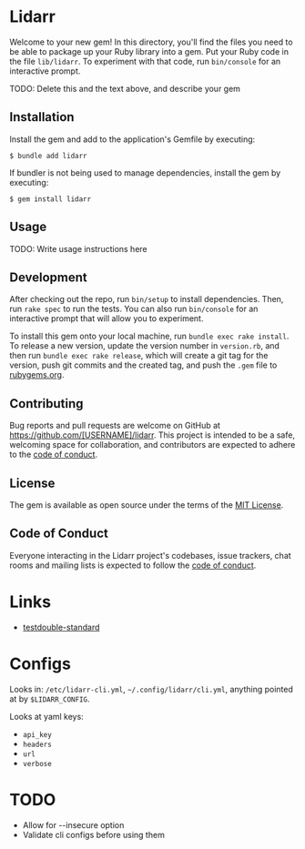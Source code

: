 # Lidarr

Welcome to your new gem! In this directory, you'll find the files you need to be able to package up your Ruby library into a gem. Put your Ruby code in the file `lib/lidarr`. To experiment with that code, run `bin/console` for an interactive prompt.

TODO: Delete this and the text above, and describe your gem

## Installation

Install the gem and add to the application's Gemfile by executing:

    $ bundle add lidarr

If bundler is not being used to manage dependencies, install the gem by executing:

    $ gem install lidarr

## Usage

TODO: Write usage instructions here

## Development

After checking out the repo, run `bin/setup` to install dependencies. Then, run `rake spec` to run the tests. You can also run `bin/console` for an interactive prompt that will allow you to experiment.

To install this gem onto your local machine, run `bundle exec rake install`. To release a new version, update the version number in `version.rb`, and then run `bundle exec rake release`, which will create a git tag for the version, push git commits and the created tag, and push the `.gem` file to [rubygems.org](https://rubygems.org).

## Contributing

Bug reports and pull requests are welcome on GitHub at https://github.com/[USERNAME]/lidarr. This project is intended to be a safe, welcoming space for collaboration, and contributors are expected to adhere to the [code of conduct](https://github.com/[USERNAME]/lidarr/blob/main/CODE_OF_CONDUCT.md).

## License

The gem is available as open source under the terms of the [MIT License](https://opensource.org/licenses/MIT).

## Code of Conduct

Everyone interacting in the Lidarr project's codebases, issue trackers, chat rooms and mailing lists is expected to follow the [code of conduct](https://github.com/[USERNAME]/lidarr/blob/main/CODE_OF_CONDUCT.md).

# Links

* [testdouble-standard](https://github.com/testdouble/standard)

# Configs

Looks in: `/etc/lidarr-cli.yml`, `~/.config/lidarr/cli.yml`, anything pointed at by `$LIDARR_CONFIG`.

Looks at yaml keys:

* `api_key`
* `headers`
* `url`
* `verbose`

# TODO

* Allow for --insecure option
* Validate cli configs before using them
